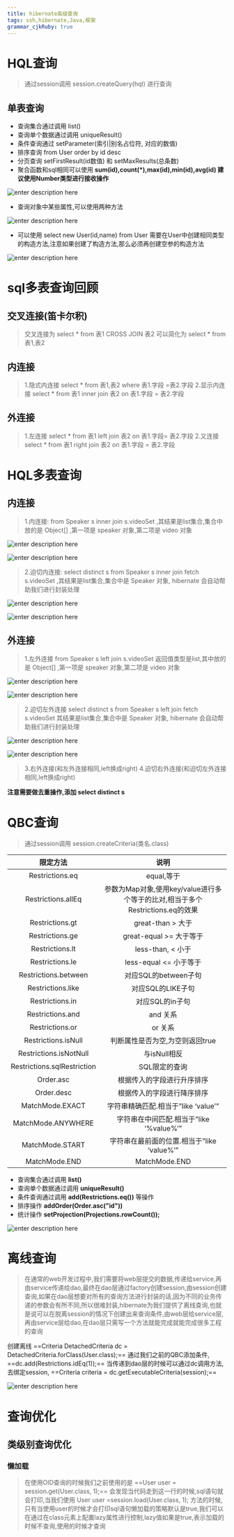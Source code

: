 ```yaml
---
title: hibernate高级查询 
tags: ssh,hibernate,Java,框架
grammar_cjkRuby: true
---
```



# HQL查询
> 通过session调用 session.createQuery(hql) 进行查询

## 单表查询
- 查询集合通过调用 list()
- 查询单个数据通过调用 uniqueResult()
- 条件查询通过 setParameter(索引|别名占位符, 对应的数值)
- 排序查询 from User order by id desc
- 分页查询 setFirstResult(id数值) 和 setMaxResults(总条数)
- 聚合函数和sql相同可以使用 **sum(id),count(*),max(id),min(id),avg(id) 建议使用Number类型进行接收操作**

![enter description here][1]

- 查询对象中某些属性,可以使用两种方法

![enter description here][2]

- 可以使用 select new User(id,name) from User 需要在User中创建相同类型的构造方法,注意如果创建了构造方法,那么必须再创建空参的构造方法

![enter description here][3]

# sql多表查询回顾

## 交叉连接(笛卡尔积)
> 交叉连接为 select * from 表1 CROSS JOIN 表2 可以简化为 select * from 表1,表2

## 内连接

> 1.隐式内连接 select * from 表1,表2 where 表1.字段 =表2.字段
> 2.显示内连接 select * from 表1 inner join 表2 on 表1.字段 = 表2.字段

## 外连接

> 1.左连接 select * from 表1 left join 表2 on 表1.字段= 表2.字段
2.又连接 select * from 表1 right join 表2 on 表1.字段 = 表2.字段

# HQL多表查询

## 内连接

>  1.内连接: from Speaker s inner join s.videoSet ,其结果是list集合,集合中放的是 Object[] ,第一项是 speaker 对象,第二项是 video 对象

![enter description here][4]

![enter description here][5]

> 2.迫切内连接: select distinct s from Speaker s inner join fetch s.videoSet ,其结果是list集合,集合中是 Speaker 对象, hibernate 会自动帮助我们进行封装处理

![enter description here][6]

![enter description here][7]

## 外连接

> 1.左外连接 from Speaker s left join s.videoSet 返回值类型是list,其中放的是 Object[] ,第一项是 speaker 对象,第二项是 video 对象

![enter description here][8]

![enter description here][9]

>2.迫切左外连接 select distinct s from Speaker s left join fetch s.videoSet 其结果是list集合,集合中是 Speaker 对象, hibernate 会自动帮助我们进行封装处理

![enter description here][10]

![enter description here][11]

> 3.右外连接(和左外连接相同,left换成right)
> 4.迫切右外连接(和迫切左外连接相同,left换成right)

**注意需要做去重操作,添加 select distinct s**

# QBC查询

> 通过session调用 session.createCriteria(类名.class)

|   限定方法  |  说明   |
| :---: | :---: |
|  Restrictions.eq   |  equal,等于   |
|  Restrictions.allEq   |  参数为Map对象,使用key/value进行多个等于的比对,相当于多个Restrictions.eq的效果   |
|  Restrictions.gt   |   great-than > 大于  |
|  Restrictions.ge   | great-equal >= 大于等于    |
|  Restrictions.lt   | less-than, < 小于    |
|   Restrictions.le  | less-equal <= 小于等于    |
|  Restrictions.between   |   对应SQL的between子句 |
|  Restrictions.like   | 对应SQL的LIKE子句    |
|  Restrictions.in   |   对应SQL的in子句  |
|Restrictions.and     |   and 关系  |
| Restrictions.or	    |    or 关系 |
|   Restrictions.isNull  |    判断属性是否为空,为空则返回true |
|   Restrictions.isNotNull  |   与isNull相反  |
|Restrictions.sqlRestriction     | SQL限定的查询    |
|   Order.asc  |  根据传入的字段进行升序排序   |
|  Order.desc   |   根据传入的字段进行降序排序  |
|  MatchMode.EXACT   |   字符串精确匹配.相当于”like ‘value’”  |
|   MatchMode.ANYWHERE  |   字符串在中间匹配.相当于”like ‘%value%’”  |
| MatchMode.START    |   字符串在最前面的位置.相当于”like ‘value%’”  |
| MatchMode.END    |  MatchMode.END   |

- 查询集合通过调用 **list()**
- 查询单个数据通过调用 **uniqueResult()**
- 条件查询通过调用 **add(Restrictions.eq())** 等操作
- 排序操作 **addOrder(Order.asc("id"))**
- 统计操作 **setProjection(Projections.rowCount());**

![enter description here][12]

# 离线查询

> 在通常的web开发过程中,我们需要将web层提交的数据,传递给service,再由service传递给dao,最终在dao层通过factory创建session,由session创建查询,如果在dao层想要对所有的查询方法进行封装的话,因为不同的业务传递的参数会有所不同,所以很难封装,hibernate为我们提供了离线查询,也就是说可以在脱离session的情况下创建出来查询条件,由web层给service层,再由service层给dao,在dao层只需写一个方法就能完成就能完成很多工程的查询

创建离线 ==Criteria DetachedCriteria dc = DetachedCriteria.forClass(User.class);==
通过我们之前的QBC添加条件, ==dc.add(Restrictions.idEq(1));==
当传递到dao层的时候可以通过dc调用方法,去绑定session, ==Criteria criteria = dc.getExecutableCriteria(session);==


![enter description here][13]

# 查询优化
## 类级别查询优化
### 懒加载

> 在使用OID查询的时候我们之前使用的是 ==User user = session.get(User.class, 1);== 会发现当代码走到这一行的时候,sql语句就会打印,当我们使用 User user =session.load(User.class, 1); 方法的时候,只有当使用user的时候才会打印sql语句懒加载的策略默认是true,我们可以在通过在class元素上配置lazy属性进行控制,lazy值如果是true,表示加载的时候不查询,使用的时候才查询




  [1]: https://www.github.com/xiesen310/notes_Images/raw/master/images/1504704212766.jpg
  [2]: https://www.github.com/xiesen310/notes_Images/raw/master/images/1504704253915.jpg
  [3]: https://www.github.com/xiesen310/notes_Images/raw/master/images/1504705706131.jpg
  [4]: https://www.github.com/xiesen310/notes_Images/raw/master/images/1504705815667.jpg
  [5]: https://www.github.com/xiesen310/notes_Images/raw/master/images/1504705833258.jpg
  [6]: https://www.github.com/xiesen310/notes_Images/raw/master/images/1504705873937.jpg
  [7]: https://www.github.com/xiesen310/notes_Images/raw/master/images/1504705909391.jpg
  [8]: https://www.github.com/xiesen310/notes_Images/raw/master/images/1504705948314.jpg
  [9]: https://www.github.com/xiesen310/notes_Images/raw/master/images/1504705968193.jpg
  [10]: https://www.github.com/xiesen310/notes_Images/raw/master/images/1504705998212.jpg
  [11]: https://www.github.com/xiesen310/notes_Images/raw/master/images/1504706015799.jpg
  [12]: https://www.github.com/xiesen310/notes_Images/raw/master/images/1504706856881.jpg
  [13]: https://www.github.com/xiesen310/notes_Images/raw/master/images/1504706976001.jpg